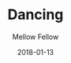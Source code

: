 ---
title: "Dancing"
subtitle: "Mellow Fellow"
customForwardUrl: "https://www.youtube.com/watch?v=pzhVBsR-mLA"
displayImg: "https://img.youtube.com/vi/pzhVBsR-mLA/0.jpg"
date: "2018-01-13"
newTab: true 
---